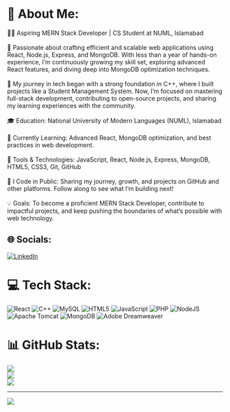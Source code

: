 # 💫 About Me:
👨‍💻 Aspiring MERN Stack Developer | CS Student at NUML, Islamabad<br><br>🌟 Passionate about crafting efficient and scalable web applications using React, Node.js, Express, and MongoDB. With less than a year of hands-on experience, I’m continuously growing my skill set, exploring advanced React features, and diving deep into MongoDB optimization techniques.<br><br>🚀 My journey in tech began with a strong foundation in C++, where I built projects like a Student Management System. Now, I’m focused on mastering full-stack development, contributing to open-source projects, and sharing my learning experiences with the community.<br><br>🎓 Education: National University of Modern Languages (NUML), Islamabad<br><br>🌱 Currently Learning: Advanced React, MongoDB optimization, and best practices in web development.<br><br>🔧 Tools & Technologies: JavaScript, React, Node.js, Express, MongoDB, HTML5, CSS3, Git, GitHub<br><br>📝 I Code in Public: Sharing my journey, growth, and projects on GitHub and other platforms. Follow along to see what I’m building next!<br><br>💡 Goals: To become a proficient MERN Stack Developer, contribute to impactful projects, and keep pushing the boundaries of what’s possible with web technology.


## 🌐 Socials:
[![LinkedIn](https://img.shields.io/badge/LinkedIn-%230077B5.svg?logo=linkedin&logoColor=white)](https://linkedin.com/in/eemankhalid) 

# 💻 Tech Stack:
![React](https://img.shields.io/badge/react-%2320232a.svg?style=for-the-badge&logo=react&logoColor=%2361DAFB) ![C++](https://img.shields.io/badge/c++-%2300599C.svg?style=for-the-badge&logo=c%2B%2B&logoColor=white) ![MySQL](https://img.shields.io/badge/mysql-4479A1.svg?style=for-the-badge&logo=mysql&logoColor=white) ![HTML5](https://img.shields.io/badge/html5-%23E34F26.svg?style=for-the-badge&logo=html5&logoColor=white) ![JavaScript](https://img.shields.io/badge/javascript-%23323330.svg?style=for-the-badge&logo=javascript&logoColor=%23F7DF1E) ![PHP](https://img.shields.io/badge/php-%23777BB4.svg?style=for-the-badge&logo=php&logoColor=white) ![NodeJS](https://img.shields.io/badge/node.js-6DA55F?style=for-the-badge&logo=node.js&logoColor=white) ![Apache Tomcat](https://img.shields.io/badge/apache%20tomcat-%23F8DC75.svg?style=for-the-badge&logo=apache-tomcat&logoColor=black) ![MongoDB](https://img.shields.io/badge/MongoDB-%234ea94b.svg?style=for-the-badge&logo=mongodb&logoColor=white) ![Adobe Dreamweaver](https://img.shields.io/badge/Adobe%20Dreamweaver-FF61F6.svg?style=for-the-badge&logo=Adobe%20Dreamweaver&logoColor=white)
# 📊 GitHub Stats:
![](https://github-readme-stats.vercel.app/api?username=eemankhalid&theme=dark&hide_border=false&include_all_commits=true&count_private=true)<br/>
![](https://github-readme-streak-stats.herokuapp.com/?user=eemankhalid&theme=dark&hide_border=false)<br/>
![](https://github-readme-stats.vercel.app/api/top-langs/?username=eemankhalid&theme=dark&hide_border=false&include_all_commits=true&count_private=true&layout=compact)

---
[![](https://visitcount.itsvg.in/api?id=eemankhalid&icon=0&color=0)](https://visitcount.itsvg.in)

<!-- Proudly created with GPRM ( https://gprm.itsvg.in ) -->

